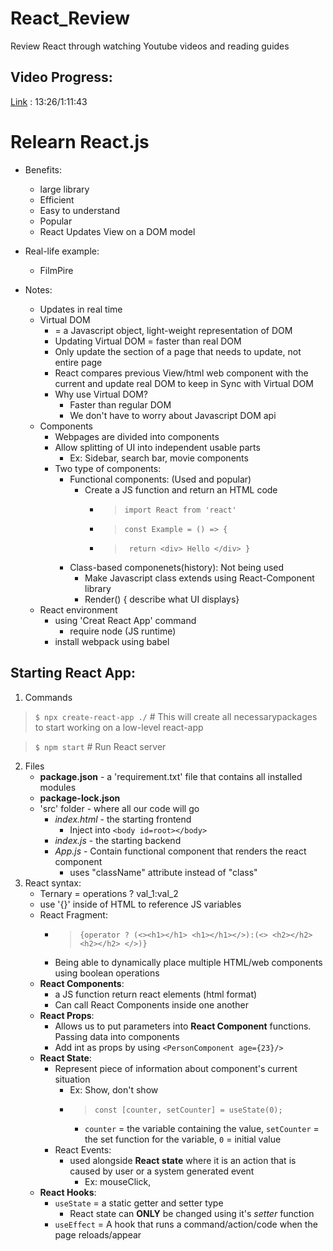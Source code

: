 # React_Review
Review React through watching Youtube videos and reading guides

## Video Progress:
[Link](youtube.com/watch?v=b9eMGE7QtTk&ab_channel=JavaScriptMastery) : 13:26/1:11:43

# Relearn React.js
- Benefits:
  - large library
  - Efficient 
  - Easy to understand
  - Popular
  - React Updates View on a DOM model
- Real-life example:
  - FilmPire

- Notes:
  - Updates in real time
  - Virtual DOM
    - = a Javascript object, light-weight representation of DOM
    - Updating Virtual DOM = faster than real DOM
    - Only update the section of a page that needs to update, not entire page
    - React compares previous View/html web component with the current and update real DOM to keep in Sync with Virtual DOM
    - Why use Virtual DOM?
      - Faster than regular DOM
      - We don't have to worry about Javascript DOM api
  - Components
    - Webpages are divided into components
    - Allow splitting of UI into independent usable parts
      - Ex: Sidebar, search bar, movie components
    - Two type of components:
      - Functional components: (Used and popular)
        - Create a JS function and return an HTML code
          - > `import React from 'react'`
          - > `const Example = () => {`
          - > ` return <div> Hello </div> }`
      - Class-based componenets(history): Not being used
        - Make Javascript class extends using React-Component library
        - Render() { describe what UI displays}
  - React environment
    - using 'Creat React App' command
      - require node (JS runtime)
    - install webpack using babel
  
## Starting React App:
1. Commands
  > `$ npx create-react-app ./` # This will create all necessarypackages to start working on a low-level react-app
  
  > `$ npm start` # Run React server 
2. Files
   - **package.json** - a 'requirement.txt' file that contains all installed modules
   - **package-lock.json**
   - 'src' folder - where all our code will go
     - *index.html* - the starting frontend
       - Inject into `<body id=root></body>`
     - *index.js* - the starting backend
     - *App.js* - Contain functional component that renders the react component
       - uses "className" attribute instead of "class"
3. React syntax:
   - Ternary = operations ? val_1:val_2
   - use '{}' inside of HTML to reference JS variables
   - React Fragment:
     - > `{operator ? (<><h1></h1> <h1></h1></>):(<> <h2></h2> <h2></h2> </>)}`
     - Being able to dynamically place multiple HTML/web components using boolean operations 
   - **React Components**:
     - a JS function return react elements (html format)
     - Can call React Components inside one another
   - **React Props**:
     - Allows us to put parameters into **React Component** functions. Passing data into components
     - Add int as props by using `<PersonComponent age={23}/>`
   - **React State**:
     - Represent piece of information about component's current situation 
       - Ex: Show, don't show
       - > `const [counter, setCounter] = useState(0);`
         - `counter` = the variable containing the value, `setCounter` = the set function for the variable, `0` = initial value
     - React Events:
       - used alongside **React state** where it is an action that is caused by user or a system generated event 
         - Ex: mouseClick, 
   - **React Hooks**:
     - `useState` = a static getter and setter type
       - React state can **ONLY** be changed using it's *setter* function
     - `useEffect` = A hook that runs a command/action/code when the page reloads/appear




